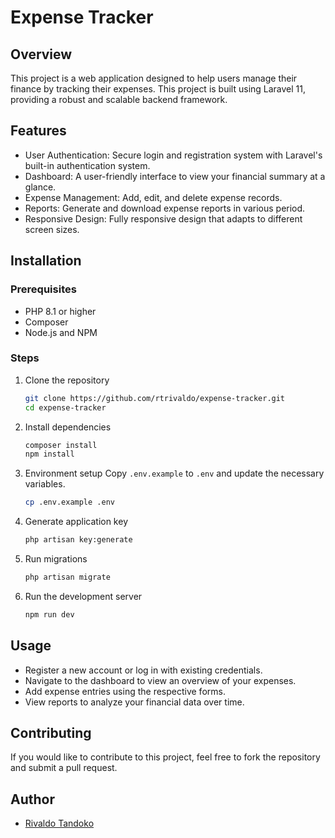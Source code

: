 # Expense Tracker

## Overview

This project is a web application designed to help users manage their finance by tracking their expenses. This project is built using Laravel 11, providing a robust and scalable backend framework.

## Features

-   User Authentication: Secure login and registration system with Laravel's built-in authentication system.
-   Dashboard: A user-friendly interface to view your financial summary at a glance.
-   Expense Management: Add, edit, and delete expense records.
-   Reports: Generate and download expense reports in various period.
-   Responsive Design: Fully responsive design that adapts to different screen sizes.

## Installation

### Prerequisites

-   PHP 8.1 or higher
-   Composer
-   Node.js and NPM

### Steps

1. Clone the repository

    ```bash
    git clone https://github.com/rtrivaldo/expense-tracker.git
    cd expense-tracker
    ```

2. Install dependencies

    ```bash
    composer install
    npm install
    ```

3. Environment setup
   Copy `.env.example` to `.env` and update the necessary variables.

    ```bash
    cp .env.example .env
    ```

4. Generate application key

    ```bash
    php artisan key:generate
    ```

5. Run migrations

    ```bash
    php artisan migrate
    ```

6. Run the development server

    ```bash
    npm run dev
    ```

## Usage

-   Register a new account or log in with existing credentials.
-   Navigate to the dashboard to view an overview of your expenses.
-   Add expense entries using the respective forms.
-   View reports to analyze your financial data over time.

## Contributing

If you would like to contribute to this project, feel free to fork the repository and submit a pull request.

## Author

-   [Rivaldo Tandoko](https://github.com/rtrivaldo)
